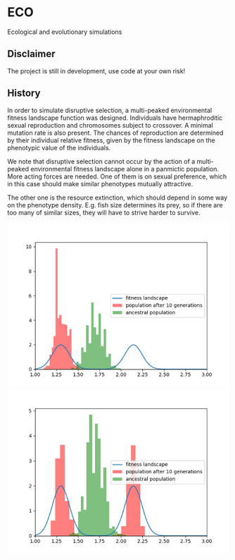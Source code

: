 # ECO
Ecological and evolutionary simulations

## Disclaimer
The project is still in development, use code at your own risk!

## History
In order to simulate disruptive selection, a multi-peaked environmental fitness landscape function was designed. Individuals have hermaphroditic sexual reproduction and chromosomes subject to crossover. A minimal mutation rate is also present. The chances of reproduction are determined by their individual relative fitness, given by the fitness landscape on the phenotypic value of the individuals.


We note that disruptive selection cannot occur by the action of a multi-peaked environmental fitness landscape alone in a panmictic population. More acting forces are needed.
One of them is on sexual preference, which in this case should make similar phenotypes mutually attractive. 

The other one is the resource extinction, which should depend in some way on the phenotype density. E.g. fish size determines its prey, so if there are too many of similar sizes, they will have to strive harder to survive.

![A](gallery/disrupt_fail.png "A")
![B](gallery/disrupt_succ.png "B")
